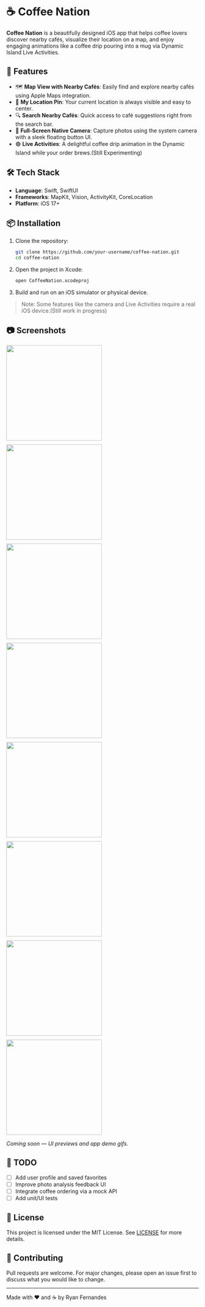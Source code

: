 # ☕ Coffee Nation

**Coffee Nation** is a beautifully designed iOS app that helps coffee lovers discover nearby cafés, visualize their location on a map, and enjoy engaging animations like a coffee drip pouring into a mug via Dynamic Island Live Activities.

## 📱 Features

- 🗺️ **Map View with Nearby Cafés**: Easily find and explore nearby cafés using Apple Maps integration.
- 📍 **My Location Pin**: Your current location is always visible and easy to center.
- 🔍 **Search Nearby Cafés**: Quick access to café suggestions right from the search bar.
- 📸 **Full-Screen Native Camera**: Capture photos using the system camera with a sleek floating button UI.
- 🟢 **Live Activities**: A delightful coffee drip animation in the Dynamic Island while your order brews.(Still Experimenting)

## 🛠️ Tech Stack

- **Language**: Swift, SwiftUI
- **Frameworks**: MapKit, Vision, ActivityKit, CoreLocation
- **Platform**: iOS 17+

## 📦 Installation

1. Clone the repository:
   ```bash
   git clone https://github.com/your-username/coffee-nation.git
   cd coffee-nation
   ```

2. Open the project in Xcode:
   ```bash
   open CoffeeNation.xcodeproj
   ```

3. Build and run on an iOS simulator or physical device.

> Note: Some features like the camera and Live Activities require a real iOS device.(Still work in progress)

## 📷 Screenshots
<div style="display: flex; gap: 10px; flex-wrap: wrap;">
  <img src="https://github.com/user-attachments/assets/e7311f69-c005-4157-beea-c101d0a05123" width="250">
  <img src="https://github.com/user-attachments/assets/b36f5bc7-1e13-4e77-9112-1c3562af1e70" width="250">
  <img src="https://github.com/user-attachments/assets/f2c2e7d2-f6d8-45ef-94f2-be51f8a5e088" width="250">
  <img src="https://github.com/user-attachments/assets/ca089cbc-38e8-43bb-89d1-3499a4f0e466" width="250">
  <img src="https://github.com/user-attachments/assets/3667e380-8d37-4c1c-a08a-d7c319a65d69" width="250">
  <img src="https://github.com/user-attachments/assets/bf4199b8-5eef-41ca-87ae-b56c1640c1b9" width="250">
  <img src="https://github.com/user-attachments/assets/75178a52-7ba7-4c9a-b8fe-dd0f51a942c0" width="250">
  <img src="https://github.com/user-attachments/assets/1e912acb-2536-4ad4-8a09-e3cd0a517f66" width="250">
</div>

*Coming soon — UI previews and app demo gifs.*

## 🧪 TODO

- [ ] Add user profile and saved favorites
- [ ] Improve photo analysis feedback UI
- [ ] Integrate coffee ordering via a mock API
- [ ] Add unit/UI tests

## 📝 License

This project is licensed under the MIT License. See [LICENSE](LICENSE) for more details.

## 🤝 Contributing

Pull requests are welcome. For major changes, please open an issue first to discuss what you would like to change.

---

Made with ❤️ and ☕ by Ryan Fernandes
